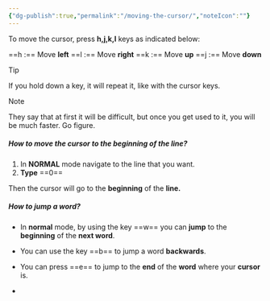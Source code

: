 ```yaml
---
{"dg-publish":true,"permalink":"/moving-the-cursor/","noteIcon":""}
---
```


To move the cursor, press **h,j,k,l** keys as indicated below:

==h :== Move **left**
==l :== Move **right**
==k :== Move **up**
==j :== Move **down**

> [!Tip]
> If you hold down a key, it will repeat it, like with the cursor keys.

> [!Note]
> They say that at first it will be difficult, but once you get used to it, you will be much faster. Go figure.

##### How to move the cursor to the beginning of the line?
1. In **NORMAL** mode navigate to the line that you want.
2. **Type** ==0== 

Then the cursor will go to the **beginning** of the **line.** 
##### How to jump a word?
- In **normal** mode, by using the key ==w== you can **jump** to the **beginning** of the **next word**.

- You can use the key ==b== to jump a word **backwards**.
- You can press ==e== to jump to the **end** of the **word** where your **cursor** is.
- 


